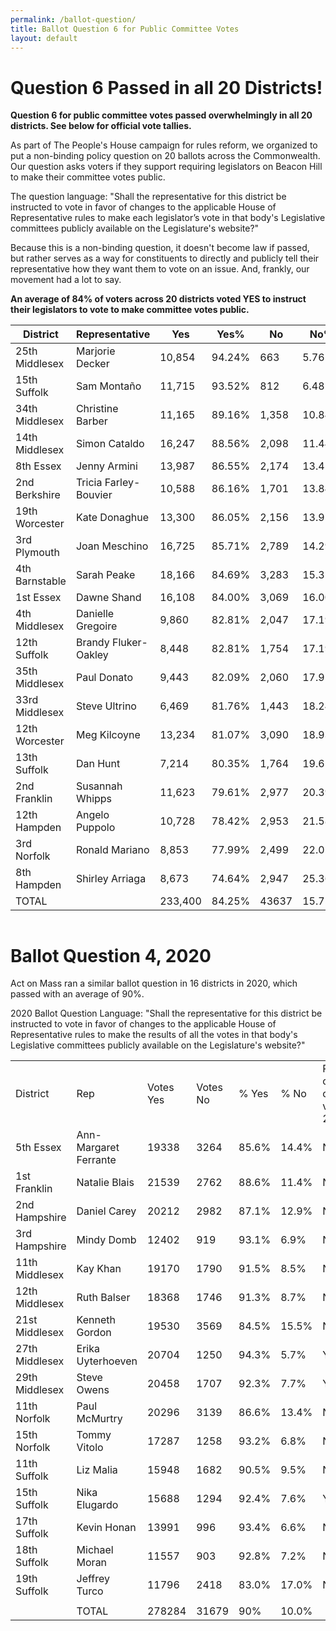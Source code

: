 ```yaml
---
permalink: /ballot-question/
title: Ballot Question 6 for Public Committee Votes
layout: default
---
```

# Question 6 Passed in all 20 Districts!

**Question 6 for public committee votes passed overwhelmingly in all 20 districts. See below for official vote tallies.**

As part of The People's House campaign for rules reform, we organized to put a non-binding policy question on 20 ballots across the Commonwealth. Our question asks voters if they support requiring legislators on Beacon Hill to make their committee votes public. 

T﻿he question language: "Shall the representative for this district be instructed to vote in favor of changes to the applicable House of Representative rules to make each legislator’s vote in that body's Legislative committees publicly available on the Legislature's website?"

Because this is a non-binding question, it doesn't become law if passed, but rather serves as a way for constituents to directly and publicly tell their representative how they want them to vote on an issue. And, frankly, our movement had a lot to say.

**An average of 84% of voters across 20 districts voted YES to instruct their legislators to vote to make committee votes public.** 

| District       | Representative        | Yes     | Yes%   | No    | No%    | T﻿otal |
| -------------- | --------------------- | ------- | ------ | ----- | ------ | ------ |
| 25th Middlesex | Marjorie Decker       | 10,854  | 94.24% | 663   | 5.76%  | 11,517 |
| 15th Suffolk   | Sam Montaño           | 11,715  | 93.52% | 812   | 6.48%  | 12,527 |
| 34th Middlesex | Christine Barber      | 11,165  | 89.16% | 1,358 | 10.84% | 12,523 |
| 14th Middlesex | Simon Cataldo         | 16,247  | 88.56% | 2,098 | 11.44% | 18,345 |
| 8th Essex      | Jenny Armini          | 13,987  | 86.55% | 2,174 | 13.45% | 16,161 |
| 2nd Berkshire  | Tricia Farley-Bouvier | 10,588  | 86.16% | 1,701 | 13.84% | 12,289 |
| 19th Worcester | Kate Donaghue         | 13,300  | 86.05% | 2,156 | 13.95% | 15,456 |
| 3rd Plymouth   | Joan Meschino         | 16,725  | 85.71% | 2,789 | 14.29% | 19,514 |
| 4th Barnstable | Sarah Peake           | 18,166  | 84.69% | 3,283 | 15.31% | 21,449 |
| 1st Essex      | Dawne Shand           | 16,108  | 84.00% | 3,069 | 16.00% | 19,177 |
| 4th Middlesex  | Danielle Gregoire     | 9,860   | 82.81% | 2,047 | 17.19% | 11,907 |
| 12th Suffolk   | Brandy Fluker-Oakley  | 8,448   | 82.81% | 1,754 | 17.19% | 10,202 |
| 35th Middlesex | Paul Donato           | 9,443   | 82.09% | 2,060 | 17.91% | 11,503 |
| 33rd Middlesex | Steve Ultrino         | 6,469   | 81.76% | 1,443 | 18.24% | 7,912  |
| 12th Worcester | Meg Kilcoyne          | 13,234  | 81.07% | 3,090 | 18.93% | 16,324 |
| 13th Suffolk   | Dan Hunt              | 7,214   | 80.35% | 1,764 | 19.65% | 8,978  |
| 2nd Franklin   | Susannah Whipps       | 11,623  | 79.61% | 2,977 | 20.39% | 14,600 |
| 12th Hampden   | Angelo Puppolo        | 10,728  | 78.42% | 2,953 | 21.58% | 13,681 |
| 3rd Norfolk    | Ronald Mariano        | 8,853   | 77.99% | 2,499 | 22.01% | 11,352 |
| 8th Hampden    | Shirley Arriaga       | 8,673   | 74.64% | 2,947 | 25.36% | 11,620 |
| TOTAL          |                       | 233,400 | 84.25% | 43637 | 15.75% | 277,03 |

![]()

# Ballot Question 4, 2020

Act on Mass ran a similar ballot question in 16 districts in 2020, which passed with an average of 90%.

2020 Ballot Question Language: "Shall the representative for this district be instructed to vote in favor of changes to the applicable House of Representative rules to make the results of all the votes in that body's Legislative committees publicly available on the Legislature's website?"

|                |                       |           |          |       |       |                                              |
| -------------- | --------------------- | --------- | -------- | ----- | ----- | -------------------------------------------- |
| District       | Rep                   | Votes Yes | Votes No | % Yes | % No  | Rep's vote on public committee votes in 2021 |
| 5th Essex      | Ann-Margaret Ferrante | 19338     | 3264     | 85.6% | 14.4% | NO                                           |
| 1st Franklin   | Natalie Blais         | 21539     | 2762     | 88.6% | 11.4% | NO                                           |
| 2nd Hampshire  | Daniel Carey          | 20212     | 2982     | 87.1% | 12.9% | NO                                           |
| 3rd Hampshire  | Mindy Domb            | 12402     | 919      | 93.1% | 6.9%  | NO                                           |
| 11th Middlesex | Kay Khan              | 19170     | 1790     | 91.5% | 8.5%  | NO                                           |
| 12th Middlesex | Ruth Balser           | 18368     | 1746     | 91.3% | 8.7%  | NO                                           |
| 21st Middlesex | Kenneth Gordon        | 19530     | 3569     | 84.5% | 15.5% | NO                                           |
| 27th Middlesex | Erika Uyterhoeven     | 20704     | 1250     | 94.3% | 5.7%  | YES                                          |
| 29th Middlesex | Steve Owens           | 20458     | 1707     | 92.3% | 7.7%  | YES                                          |
| 11th Norfolk   | Paul McMurtry         | 20296     | 3139     | 86.6% | 13.4% | NO                                           |
| 15th Norfolk   | Tommy Vitolo          | 17287     | 1258     | 93.2% | 6.8%  | NO                                           |
| 11th Suffolk   | Liz Malia             | 15948     | 1682     | 90.5% | 9.5%  | NO                                           |
| 15th Suffolk   | Nika Elugardo         | 15688     | 1294     | 92.4% | 7.6%  | YES                                          |
| 17th Suffolk   | Kevin Honan           | 13991     | 996      | 93.4% | 6.6%  | NO                                           |
| 18th Suffolk   | Michael Moran         | 11557     | 903      | 92.8% | 7.2%  | NO                                           |
| 19th Suffolk   | Jeffrey Turco         | 11796     | 2418     | 83.0% | 17.0% | NO                                           |
|                |                       |           |          |       |       |                                              |
|                | TOTAL                 | 278284    | 31679    | 90%   | 10.0% |                                              |